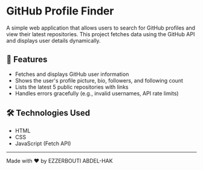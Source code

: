 # GitHub Profile Finder

A simple web application that allows users to search for GitHub profiles and view their latest repositories. This project fetches data using the GitHub API and displays user details dynamically.

## 🚀 Features
- Fetches and displays GitHub user information
- Shows the user's profile picture, bio, followers, and following count
- Lists the latest 5 public repositories with links
- Handles errors gracefully (e.g., invalid usernames, API rate limits)

## 🛠️ Technologies Used
- HTML
- CSS
- JavaScript (Fetch API)

---
Made with ❤️ by EZZERBOUTI ABDEL-HAK

